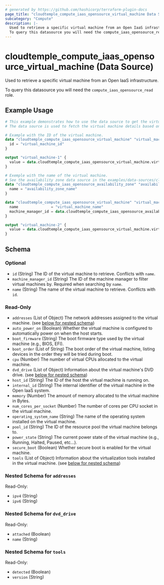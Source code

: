 ```yaml
---
# generated by https://github.com/hashicorp/terraform-plugin-docs
page_title: "cloudtemple_compute_iaas_opensource_virtual_machine Data Source - terraform-provider-cloudtemple"
subcategory: "Compute"
description: |-
  Used to retrieve a specific virtual machine from an Open IaaS infrastructure.
  To query this datasource you will need the compute_iaas_opensource_read role.
---
```


# cloudtemple_compute_iaas_opensource_virtual_machine (Data Source)

Used to retrieve a specific virtual machine from an Open IaaS infrastructure.

To query this datasource you will need the `compute_iaas_opensource_read` role.

## Example Usage

```terraform
# This example demonstrates how to use the data source to get the virtual machine details.
# The data source is used to fetch the virtual machine details based on the virtual machine ID or name and availability zone.

# Example with the ID of the virtual machine.
data "cloudtemple_compute_iaas_opensource_virtual_machine" "virtual_machine-1" {
  id = "virtual_machine_id"
}

output "virtual_machine-1" {
  value = data.cloudtemple_compute_iaas_opensource_virtual_machine.virtual_machine-1
}

# Exemple with the name of the virtual machine.
# See the availability zone data source in the examples/data-sources/cloudtemple_compute_iaas_opensource_availability_zone/data-source.tf file.
data "cloudtemple_compute_iaas_opensource_availability_zone" "availability_zone" {
  name = "availability_zone_name"
}

data "cloudtemple_compute_iaas_opensource_virtual_machine" "virtual_machine-2" {
  name               = "virtual_machine_name"
  machine_manager_id = data.cloudtemple_compute_iaas_opensource_availability_zone.availability_zone.id
}

output "virtual_machine-2" {
  value = data.cloudtemple_compute_iaas_opensource_virtual_machine.virtual_machine-2
}
```

<!-- schema generated by tfplugindocs -->
## Schema

### Optional

- `id` (String) The ID of the virtual machine to retrieve. Conflicts with `name`.
- `machine_manager_id` (String) The ID of the machine manager to filter virtual machines by. Required when searching by `name`.
- `name` (String) The name of the virtual machine to retrieve. Conflicts with `id`.

### Read-Only

- `addresses` (List of Object) The network addresses assigned to the virtual machine. (see [below for nested schema](#nestedatt--addresses))
- `auto_power_on` (Boolean) Whether the virtual machine is configured to automatically power on when the host starts.
- `boot_firmware` (String) The boot firmware type used by the virtual machine (e.g., BIOS, EFI).
- `boot_order` (List of String) The boot order of the virtual machine, listing devices in the order they will be tried during boot.
- `cpu` (Number) The number of virtual CPUs allocated to the virtual machine.
- `dvd_drive` (List of Object) Information about the virtual machine's DVD drive. (see [below for nested schema](#nestedatt--dvd_drive))
- `host_id` (String) The ID of the host the virtual machine is running on.
- `internal_id` (String) The internal identifier of the virtual machine in the Open IaaS system.
- `memory` (Number) The amount of memory allocated to the virtual machine in Bytes.
- `num_cores_per_socket` (Number) The number of cores per CPU socket in the virtual machine.
- `operating_system_name` (String) The name of the operating system installed on the virtual machine.
- `pool_id` (String) The ID of the resource pool the virtual machine belongs to.
- `power_state` (String) The current power state of the virtual machine (e.g., Running, Halted, Paused, etc...).
- `secure_boot` (Boolean) Whether secure boot is enabled for the virtual machine.
- `tools` (List of Object) Information about the virtualization tools installed in the virtual machine. (see [below for nested schema](#nestedatt--tools))

<a id="nestedatt--addresses"></a>
### Nested Schema for `addresses`

Read-Only:

- `ipv4` (String)
- `ipv6` (String)


<a id="nestedatt--dvd_drive"></a>
### Nested Schema for `dvd_drive`

Read-Only:

- `attached` (Boolean)
- `name` (String)


<a id="nestedatt--tools"></a>
### Nested Schema for `tools`

Read-Only:

- `detected` (Boolean)
- `version` (String)


